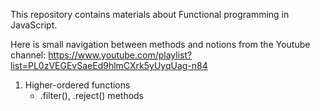 This repository contains materials about Functional programming in JavaScript.

Here is small navigation between methods and notions from the Youtube channel:
https://www.youtube.com/playlist?list=PL0zVEGEvSaeEd9hlmCXrk5yUyqUag-n84

1. Higher-ordered functions
    - .filter(), .reject() methods
